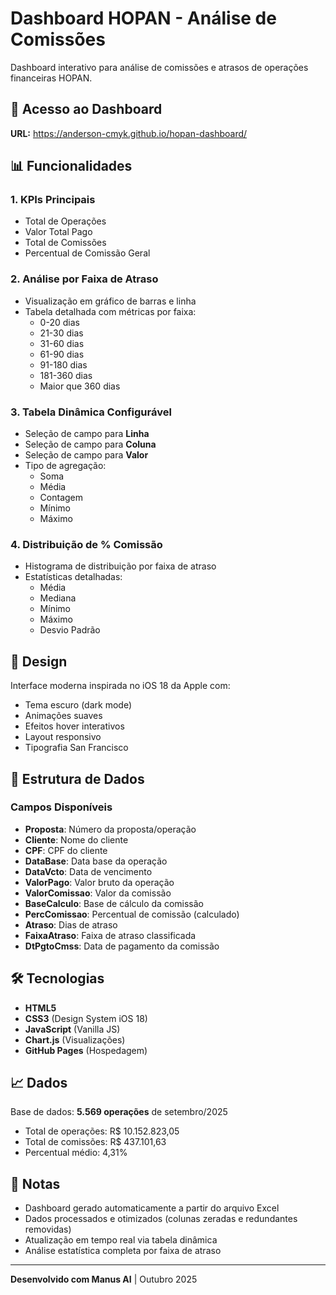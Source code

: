 # Dashboard HOPAN - Análise de Comissões

Dashboard interativo para análise de comissões e atrasos de operações financeiras HOPAN.

## 🚀 Acesso ao Dashboard

**URL:** https://anderson-cmyk.github.io/hopan-dashboard/

## 📊 Funcionalidades

### 1. KPIs Principais
- Total de Operações
- Valor Total Pago
- Total de Comissões
- Percentual de Comissão Geral

### 2. Análise por Faixa de Atraso
- Visualização em gráfico de barras e linha
- Tabela detalhada com métricas por faixa:
  - 0-20 dias
  - 21-30 dias
  - 31-60 dias
  - 61-90 dias
  - 91-180 dias
  - 181-360 dias
  - Maior que 360 dias

### 3. Tabela Dinâmica Configurável
- Seleção de campo para **Linha**
- Seleção de campo para **Coluna**
- Seleção de campo para **Valor**
- Tipo de agregação:
  - Soma
  - Média
  - Contagem
  - Mínimo
  - Máximo

### 4. Distribuição de % Comissão
- Histograma de distribuição por faixa de atraso
- Estatísticas detalhadas:
  - Média
  - Mediana
  - Mínimo
  - Máximo
  - Desvio Padrão

## 🎨 Design

Interface moderna inspirada no iOS 18 da Apple com:
- Tema escuro (dark mode)
- Animações suaves
- Efeitos hover interativos
- Layout responsivo
- Tipografia San Francisco

## 📁 Estrutura de Dados

### Campos Disponíveis
- **Proposta**: Número da proposta/operação
- **Cliente**: Nome do cliente
- **CPF**: CPF do cliente
- **DataBase**: Data base da operação
- **DataVcto**: Data de vencimento
- **ValorPago**: Valor bruto da operação
- **ValorComissao**: Valor da comissão
- **BaseCalculo**: Base de cálculo da comissão
- **PercComissao**: Percentual de comissão (calculado)
- **Atraso**: Dias de atraso
- **FaixaAtraso**: Faixa de atraso classificada
- **DtPgtoCmss**: Data de pagamento da comissão

## 🛠️ Tecnologias

- **HTML5**
- **CSS3** (Design System iOS 18)
- **JavaScript** (Vanilla JS)
- **Chart.js** (Visualizações)
- **GitHub Pages** (Hospedagem)

## 📈 Dados

Base de dados: **5.569 operações** de setembro/2025
- Total de operações: R$ 10.152.823,05
- Total de comissões: R$ 437.101,63
- Percentual médio: 4,31%

## 📝 Notas

- Dashboard gerado automaticamente a partir do arquivo Excel
- Dados processados e otimizados (colunas zeradas e redundantes removidas)
- Atualização em tempo real via tabela dinâmica
- Análise estatística completa por faixa de atraso

---

**Desenvolvido com Manus AI** | Outubro 2025
